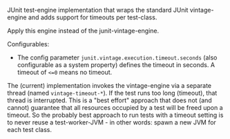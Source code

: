 JUnit test-engine implementation that wraps the standard JUnit vintage-engine and adds support for timeouts per
test-class.

Apply this engine instead of the junit-vintage-engine.

Configurables:
* The config parameter `junit.vintage.execution.timeout.seconds` (also configurable as a system property) defines the
  timeout in seconds. A timeout of `<=0` means no timeout.

The (current) implementation invokes the vintage-engine via a separate thread (named `vintage-timeout-*`). If the
test runs too long (timeout), that thread is interrupted. This is a "best effort" approach that does not (and cannot)
guarantee that all resources occupied by a test will be freed upon a timeout. So the probably best approach to run
tests with a timeout setting is to never reuse a test-worker-JVM - in other words: spawn a new JVM for each test class.
